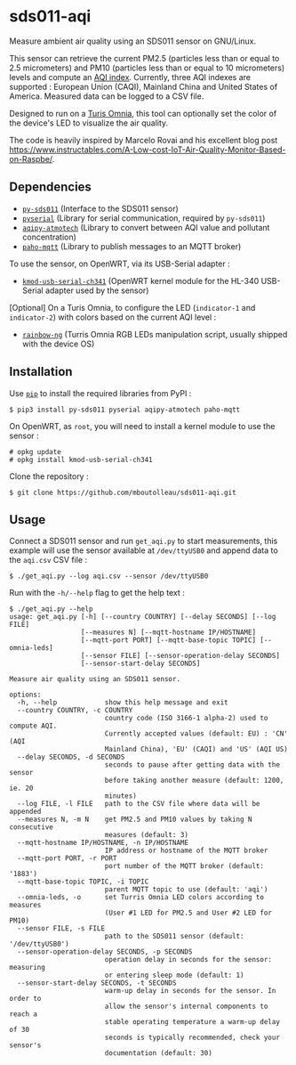 # sds011-aqi

Measure ambient air quality using an SDS011 sensor on GNU/Linux. 

This sensor can retrieve the current PM2.5 (particles less than or equal to 2.5 micrometers) and PM10 (particles less than or equal to 10 micrometers) levels and compute an [AQI index](https://en.wikipedia.org/wiki/Air_quality_index). Currently, three AQI indexes are supported : European Union (CAQI), Mainland China and United States of America. Measured data can be logged to a CSV file.

Designed to run on a [Turis Omnia](https://www.turris.com/en/omnia/overview/), this tool can optionally set the color of the device's LED to visualize the air quality.

The code is heavily inspired by Marcelo Rovai and his excellent blog post https://www.instructables.com/A-Low-cost-IoT-Air-Quality-Monitor-Based-on-Raspbe/.

## Dependencies

- [`py-sds011`](https://pypi.org/project/py-sds011/) (Interface to the SDS011 sensor)
- [`pyserial`](https://pypi.org/project/pyserial/) (Library for serial communication, required by `py-sds011`)
- [`aqipy-atmotech`](https://pypi.org/project/aqipy-atmotech/) (Library to convert between AQI value and pollutant concentration)
- [`paho-mqtt`](https://pypi.org/project/paho-mqtt/) (Library to publish messages to an MQTT broker)

To use the sensor, on OpenWRT, via its USB-Serial adapter :

- [`kmod-usb-serial-ch341`](https://openwrt.org/packages/pkgdata/kmod-usb-serial-ch341) (OpenWRT kernel module for the HL-340 USB-Serial adapter used by the sensor)

[Optional] On a Turis Omnia, to configure the LED (`indicator-1` and `indicator-2`) with colors based on the current AQI level :

- [`rainbow-ng`](https://gitlab.nic.cz/turris/rainbow-ng) (Turris Omnia RGB LEDs manipulation script, usually shipped with the device OS)

## Installation

Use [`pip`](https://packaging.python.org/tutorials/installing-packages/) to install the required libraries from PyPI :

```
$ pip3 install py-sds011 pyserial aqipy-atmotech paho-mqtt
```

On OpenWRT, as `root`, you will need to install a kernel module to use the sensor :

```
# opkg update
# opkg install kmod-usb-serial-ch341
```

Clone the repository :

```
$ git clone https://github.com/mboutolleau/sds011-aqi.git
```

## Usage

Connect a SDS011 sensor and run `get_aqi.py` to start measurements, this example will use the sensor available at `/dev/ttyUSB0` and append data to the `aqi.csv` CSV file :

```
$ ./get_aqi.py --log aqi.csv --sensor /dev/ttyUSB0
```

Run with the `-h/--help` flag to get the help text :

```
$ ./get_aqi.py --help
usage: get_aqi.py [-h] [--country COUNTRY] [--delay SECONDS] [--log FILE]
                  [--measures N] [--mqtt-hostname IP/HOSTNAME]
                  [--mqtt-port PORT] [--mqtt-base-topic TOPIC] [--omnia-leds]
                  [--sensor FILE] [--sensor-operation-delay SECONDS]
                  [--sensor-start-delay SECONDS]

Measure air quality using an SDS011 sensor.

options:
  -h, --help            show this help message and exit
  --country COUNTRY, -c COUNTRY
                        country code (ISO 3166-1 alpha-2) used to compute AQI.
                        Currently accepted values (default: EU) : 'CN' (AQI
                        Mainland China), 'EU' (CAQI) and 'US' (AQI US)
  --delay SECONDS, -d SECONDS
                        seconds to pause after getting data with the sensor
                        before taking another measure (default: 1200, ie. 20
                        minutes)
  --log FILE, -l FILE   path to the CSV file where data will be appended
  --measures N, -m N    get PM2.5 and PM10 values by taking N consecutive
                        measures (default: 3)
  --mqtt-hostname IP/HOSTNAME, -n IP/HOSTNAME
                        IP address or hostname of the MQTT broker
  --mqtt-port PORT, -r PORT
                        port number of the MQTT broker (default: '1883')
  --mqtt-base-topic TOPIC, -i TOPIC
                        parent MQTT topic to use (default: 'aqi')
  --omnia-leds, -o      set Turris Omnia LED colors according to measures
                        (User #1 LED for PM2.5 and User #2 LED for PM10)
  --sensor FILE, -s FILE
                        path to the SDS011 sensor (default: '/dev/ttyUSB0')
  --sensor-operation-delay SECONDS, -p SECONDS
                        operation delay in seconds for the sensor: measuring
                        or entering sleep mode (default: 1)
  --sensor-start-delay SECONDS, -t SECONDS
                        warm-up delay in seconds for the sensor. In order to
                        allow the sensor's internal components to reach a
                        stable operating temperature a warm-up delay of 30
                        seconds is typically recommended, check your sensor's
                        documentation (default: 30)
```

